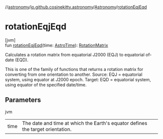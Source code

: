 //[astronomy](../../../index.md)/[io.github.cosinekitty.astronomy](../index.md)/[Astronomy](index.md)/[rotationEqjEqd](rotation-eqj-eqd.md)

# rotationEqjEqd

[jvm]\
fun [rotationEqjEqd](rotation-eqj-eqd.md)(time: [AstroTime](../-astro-time/index.md)): [RotationMatrix](../-rotation-matrix/index.md)

Calculates a rotation matrix from equatorial J2000 (EQJ) to equatorial of-date (EQD).

This is one of the family of functions that returns a rotation matrix for converting from one orientation to another. Source: EQJ = equatorial system, using equator at J2000 epoch. Target: EQD = equatorial system, using equator of the specified date/time.

## Parameters

jvm

| | |
|---|---|
| time | The date and time at which the Earth's equator defines the target orientation. |

